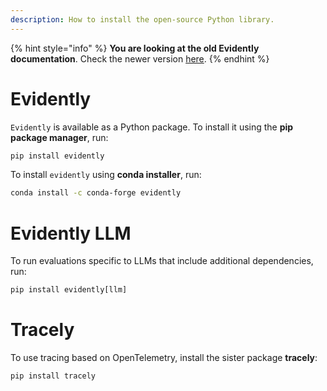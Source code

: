 ```yaml
---
description: How to install the open-source Python library.
---
```


{% hint style="info" %}
**You are looking at the old Evidently documentation**. Check the newer version [here](https://docs.evidentlyai.com/introduction).
{% endhint %}

# Evidently 

`Evidently` is available as a Python package. To install it using the **pip package manager**, run:

```python
pip install evidently
```

To install `evidently` using **conda installer**, run:

```sh
conda install -c conda-forge evidently
```

# Evidently LLM

To run evaluations specific to LLMs that include additional dependencies, run:

```python
pip install evidently[llm]
```

# Tracely

To use tracing based on OpenTelemetry, install the sister package **tracely**:

```sh
pip install tracely
```
